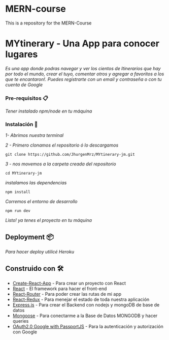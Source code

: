 # MERN-course
This is a repository for the MERN-Course
# MYtinerary - Una App para conocer lugares

_Es una app donde podras navegar y ver los cientos de Itinerarios que hay por todo el mundo, crear el tuyo, comentar otros y agregar a favoritos a los que te encantaron!. Puedes registrarte con un email y contraseña o con tu cuenta de Google_


### Pre-requisitos 📋

_Tener instalado npm/node en tu máquina_

### Instalación 🔧

_1- Abrimos nuestra terminal_

_2 - Primero clonamos el repositorio ó lo descargamos_

```
git clone https://github.com/JhurgenMrz/MYtinerary-jm.git
```
_3 - nos movemos a la carpeta creada del repositorio_

```
cd MYtinerary-jm
```

_instalamos las dependencias_

```
npm install
```

_Corremos el entorno de desarrollo_

```
npm run dev
```

_Listo! ya tenes el proyecto en tu máquina_

## Deployment 📦

_Para hacer deploy utilicé Heroku_

## Construido con 🛠️
* [Create-React-App](https://github.com/facebook/create-react-app) - Para crear un proyecto con React
* [React](https://github.com/facebook/react) - El framework para hacer el front-end
* [React-Router](https://github.com/ReactTraining/react-router/tree/master/packages/react-router-dom) -  Para poder crear las rutas de mi app
* [React-Redux](https://github.com/reduxjs/redux) - Para menejar el estado de toda nuestra aplicación
* [Express.js](https://github.com/expressjs/express) - Para crear el Backend con nodejs y mongoDB de base de datos
* [Mongoose](https://github.com/Automattic/mongoose) - Para conectarme a la Base de Datos MONGODB y hacer queries
* [OAuth2.0 Google with PassportJS](https://github.com/jaredhanson/passport-google-oauth2) - Para la autenticación y autorización con Google

